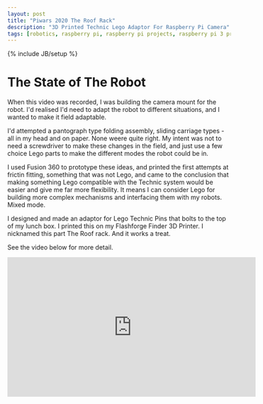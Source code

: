 ```yaml
---
layout: post
title: "Piwars 2020 The Roof Rack"
description: "3D Printed Technic Lego Adaptor For Raspberry Pi Camera"
tags: [robotics, raspberry pi, raspberry pi projects, raspberry pi 3 projects, piwars, robot, raspberry pi zero w projects, piwars, fusion360, 3d printing, tehcnic lego, camera]
---
```

{% include JB/setup %}

# The State of The Robot

When this video was recorded, I was building the camera mount for the robot. I'd realised I'd need to adapt the robot to different situations, and I wanted to make it field
adaptable.

I'd attempted a pantograph type folding assembly, sliding carriage types - all in my head and on paper. None weere quite right. My intent was not to need a screwdriver to
make these changes in the field, and just use a few choice Lego parts to make the different modes the robot could be in.

I used Fusion 360 to prototype these ideas, and printed the first attempts at frictin fitting, something that was not Lego, and came to the conclusion that making 
something Lego compatible with the Technic system would be easier and give me far more flexibility. It means I can consider Lego for building more complex mechanisms and 
interfacing them with my robots. Mixed mode.

I designed and made an adaptor for Lego Technic Pins that bolts to the top of my lunch box. I printed this on my Flashforge Finder 3D Printer. 
I nicknamed this part The Roof rack. And it works a treat.

See the video below for more detail.


<div class="embed-responsive embed-responsive-16by9">
<iframe width="560" height="315" src="https://www.youtube.com/embed/xEnxea_wBOc" frameborder="0" allowfullscreen="True"></iframe>
</div>

